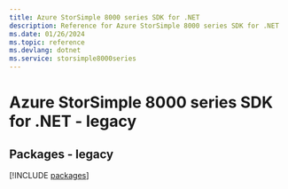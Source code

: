 ```yaml
---
title: Azure StorSimple 8000 series SDK for .NET
description: Reference for Azure StorSimple 8000 series SDK for .NET
ms.date: 01/26/2024
ms.topic: reference
ms.devlang: dotnet
ms.service: storsimple8000series
---
```

# Azure StorSimple 8000 series SDK for .NET - legacy
## Packages - legacy
[!INCLUDE [packages](storsimple-8000-series-index.md)]
